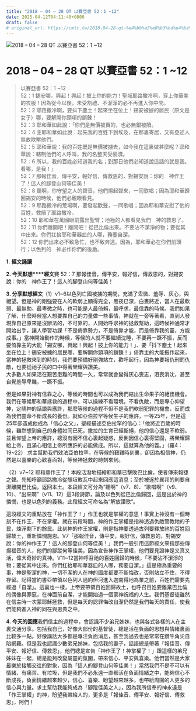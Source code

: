 ```yaml
---
title: "2018 – 04 – 28 QT 以賽亞書 52：1 ~12"
date: 2025-04-12T04:11:40+0800
draft: false
# original_url: https://cmtc.tw/2018-04-28-qt-%e4%bb%a5%e8%b3%bd%e4%ba%9e%e6%9b%b8-52%ef%bc%9a1-12
---
```


![2018 – 04 – 28 QT 以賽亞書 52：1 ~12](/images/qt.jpg   "2018 – 04 – 28 QT 以賽亞書 52：1 ~12")

# 2018 – 04 – 28 QT 以賽亞書 52：1 ~12

> 以賽亞書 52：1 ~12  
> 52：1 錫安哪，興起！興起！披上你的能力！聖城耶路撒冷啊，穿上你華美的衣服！因為從今以後，未受割禮、不潔淨的必不再進入你中間。  
> 52：2 耶路撒冷啊，要抖下塵土！起來坐在位上！錫安被擄的居民（原文是女子）哪，要解開你頸項的鎖鍊！  
> 52：3 耶和華如此說：「你們是無價被賣的，也必無銀被贖。  
> 52：4 主耶和華如此說：起先我的百姓下到埃及，在那裏寄居，又有亞述人無故欺壓他們。  
> 52：5 耶和華說：我的百姓既是無價被擄去，如今我在這裏做甚麼呢？耶和華說：轄制他們的人呼叫，我的名整天受褻瀆。  
> 52：6 所以，我的百姓必知道我的名；到那日他們必知道說這話的就是我。看哪，是我！」  
> 52：7 那報佳音，傳平安，報好信，傳救恩的，對錫安說：你的　神作王了！這人的腳登山何等佳美！  
> 52：8 聽啊，你守望之人的聲音，他們揚起聲來，一同歌唱；因為耶和華歸回錫安的時候，他們必親眼看見。  
> 52：9 耶路撒冷的荒場啊，要發起歡聲，一同歌唱；因為耶和華安慰了他的百姓，救贖了耶路撒冷。  
> 52：10 耶和華在萬國眼前露出聖臂；地極的人都看見我們　神的救恩了。  
> 52：11 你們離開吧！離開吧！從巴比倫出來。不要沾不潔淨的物；要從其中出來。你們扛抬耶和華器皿的人哪，務要自潔。  
> 52：12 你們出來必不致急忙，也不致奔逃。因為，耶和華必在你們前頭行；以色列的　神必作你們的後盾。

**1.** **經文誦讀**

**2. 今天默想****經文**賽 52：7 那報佳音，傳平安，報好信，傳救恩的，對錫安說：你的　神作王了！這人的腳登山何等佳美！

**3. 分享默想經文**（1）v1~6以色列亡國被擄的期間，充滿了卑微、羞辱、灰心，與絕望。但是神的剛強要在人的軟弱上顯得完全，黑夜已深，白晝將近，當人在最軟弱、最無助、最卑微之時，也可能是人最倚賴，最呼求，最信靠的時候。我們如果了解，什麼時候當人想要靠自己的力量做一些事情，神就在一旁等著看，直到人發現靠自己原來是沒辦法的，不可靠的，人開始呼求神的拯救幫助，這時候神通常才開始出手，讓人學習功課「不是倚靠勢力，不是倚靠才能，而是倚靠我的靈，方能成事。」當神開始動作的時候，等候的人就不要繼續沈睡，不要再一蹶不振，反而要倚靠主的大能「錫安哪，興起！興起！披上你的能力！」、要「抖下塵土！起來坐在位上！錫安被擄的居民哪，要解開你頸項的鎖鍊！」倚靠主的大能振作起來，當神的拯救來到的時刻，我們要預備好剛強站立，歡呼起行，因為神要報仇刑罰仇敵，也要從祂子民的口中得著榮耀與讚美。  
大多數人如果活在艱苦患難的時間一久，常常就會變得灰心喪志，沮喪消沈，甚至自覺羞辱卑賤，一蹶不振。

但是如果對神有信靠之心，等候的時間也可以成為我們結出生命果子的絕佳機會。我們在等候耶和華拯救的過程中，可以操練不看環境，不看仇敵，而是專心仰望神，定睛神的話語與應許，那麼等候的過程不但不是我們軟弱犯罪的機會，反而成為我們靈命不斷成長的養份。就如亞伯拉罕等候生子的應許，一等25年，但是這25年卻造成他成為「信心之父」，聖經描述亞伯拉罕的信心：「他將近百歲的時候，雖然想到自己的身體如同已死，撒拉的生育已經斷絕，他的信心還是不軟弱。並且仰望上帝的應許，總沒有因不信心裏起疑惑，反倒因信心裏得堅固，將榮耀歸給上帝，且滿心相信上帝所應許的必能做成。所以，這就算為他的義。」（羅4：19~22） 求主幫助我們效法亞伯拉罕，在等候的艱難時刻裏，卻因為相信神，仍然是以喜樂的心歡喜面對，等候神拯救的時刻來到。

（2）v7~12 耶和華作王了！本段活潑地描繪耶和華已擊敗巴比倫，使者傳來報捷之聲。先知呼籲耶路撒冷從頹垣敗瓦中起來回應這消息；至於被逐於異邦的則要自潔離開巴比倫，返回本土。本段經文可分為“聽啊”（v7、8)、“歌唱啊”（v9、10）、“出來啊”（v11、12）這3段詩節，論及以色列從巴比倫歸回，這是出於神的憐憫，也是以色列的義務。此段經文可命名為“解放讚歌”。

這段經文的重點放在「神作王了！」作王也就是掌權的意思！事實上神沒有一個時刻不在作王，不在掌權。就在前段時間，神的作王掌權是指神透過仇敵管教祂的子民，煉淨剩下的餘民。此刻神的作王掌權，則是指神要透過古列要釋放祂的百姓回歸故土，重新憐憫施恩。V7「那報佳音，傳平安，報好信，傳救恩的，對錫安說：你的神作王了！這人的腳登山何等佳美！」我們一般引用這節經文來指那些傳揚福音的人，他們的腳蹤何等佳美，因為宣告神作王掌權，他們要見證神是又真又活，偉大奇妙的真神。V11~12當神呼召祂的百姓回歸的時候，「不要沾不潔淨的物；要從其中出來。你們扛抬耶和華器皿的人哪，務要自潔。」這是極為重要的事，神是聖潔的神，一切不潔的人在神的國度都要不斷悔改，否則站立不住，不得存留。記得當約書亞帶領以色列人過約但河進入迦南得地為業之前，百姓們需要先經過「自潔」。這裏也一樣，上帝要帶領百姓回歸故土，也呼召百姓要離棄巴比倫的偶像與罪惡，在神面前自潔，才能開始過一個蒙神祝福的人生。我們基督徒雖然在信主時一次蒙耶穌拯救，但是每天的認罪悔改自潔仍然是我們每天的責任，使我們能夠進入神的同在與恩典之中。

**4. 今天的回應**我們信主的過程中，會認識不少弟兄姊妹，也與各式各樣的人在主裏交通分享。包括我自己，好像大部份的基督徒，總是活在負面的思想與情緒裏面比較多一點。好像講話大多都是專注負面消息，甚至我過去也是常常在鑽牛角尖自陷網羅。但是我也認識少數弟兄姊妹，包括我的妻子，話語總是帶著「報佳音、傳平安、報好信、傳救恩」，他們總是宣告「神作王了！神掌權了！」跟這樣的弟兄姊妹在一起，總是能夠改變屬靈的氛圍，帶來信心、平安與喜樂。他們當然是大家最樂於接觸交往的對象，因為「這人的腳登山何等佳美！」當然我們不是不可以有情緒、有痛苦、有垃圾，但是我們不必永遠一直都活在負面情緒之中，能夠信心不斷成長，負面情緒越來越少，信心、喜樂、盼望越來越多，也帶給周圍的人更多的信心與力量。求主幫助我能夠成為「腳蹤佳美之人」，因為我所信奉的神永遠是「作王掌權」的神，盼望我帶給人的，更多是「報佳音、傳平安、報好信、傳救恩」，阿們！
